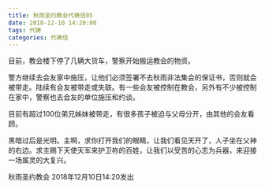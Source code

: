 ```yaml
---
title: 秋雨圣约教会代祷信05
date: 2018-12-10 14:20:00
tags: 代祷
categories: 代祷信
---
```

目前，教会楼下停了几辆大货车，警察开始搬运教会的物资。

警方继续去会友家中施压，让他们必须签署不去秋雨非法集会的保证书，否则就会被带走。陆续有会友被带走或失联。有一些会友被控制在教会，另外有不少被控制在家中，警察也去会友的单位施压和约谈。

目前有超过100位弟兄姊妹被带走，有很多孩子被迫与父母分开，由其他的会友看顾。

黑暗过后是光明。主啊，求你打开我们的眼睛，让我们看见天开了，人子坐在父神的右边。求主赐下天使天军来护卫祢的百姓，让我们以受苦的心志为兵器，来迎接一场属灵的大复兴。

秋雨圣约教会
2018年12月10日14:20发出